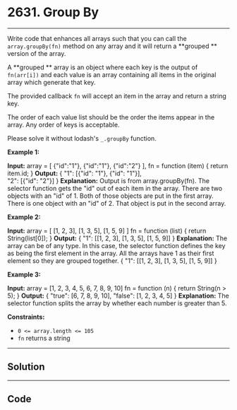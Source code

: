 # 2631. Group By

---

Write code that enhances all arrays such that you can call the `array.groupBy(fn)` method on any array and it will return a **grouped **  version of the array.

A **grouped ** array is an object where each key is the output of `fn(arr[i])` and each value is an array containing all items in the original array which generate that key.

The provided callback `fn` will accept an item in the array and return a string key.

The order of each value list should be the order the items appear in the array. Any order of keys is acceptable.

Please solve it without lodash's `_.groupBy` function.

 

**Example 1:**


**Input:** 
array = [
  {"id":"1"},
  {"id":"1"},
  {"id":"2"}
], 
fn = function (item) { 
  return item.id; 
}
**Output:** 
{ 
  "1": [{"id": "1"}, {"id": "1"}],   
  "2": [{"id": "2"}] 
}
**Explanation:**
Output is from array.groupBy(fn).
The selector function gets the "id" out of each item in the array.
There are two objects with an "id" of 1. Both of those objects are put in the first array.
There is one object with an "id" of 2. That object is put in the second array.


**Example 2:**


**Input:** 
array = [
  [1, 2, 3],
  [1, 3, 5],
  [1, 5, 9]
]
fn = function (list) { 
  return String(list[0]); 
}
**Output:** 
{ 
  "1": [[1, 2, 3], [1, 3, 5], [1, 5, 9]] 
}
**Explanation:**
The array can be of any type. In this case, the selector function defines the key as being the first element in the array. 
All the arrays have 1 as their first element so they are grouped together.
{
  "1": [[1, 2, 3], [1, 3, 5], [1, 5, 9]]
}


**Example 3:**


**Input:** 
array = [1, 2, 3, 4, 5, 6, 7, 8, 9, 10]
fn = function (n) { 
  return String(n > 5);
}
**Output:**
{
  "true": [6, 7, 8, 9, 10],
  "false": [1, 2, 3, 4, 5]
}
**Explanation:**
The selector function splits the array by whether each number is greater than 5.


 

**Constraints:**

  * `0 <= array.length <= 105`
  * `fn` returns a string

---

## Solution



---

## Code
```python


```